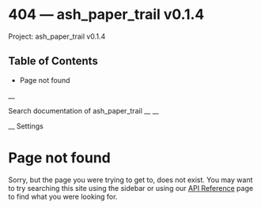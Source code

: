 # 404 — ash_paper_trail v0.1.4

Project: ash_paper_trail v0.1.4

## Table of Contents

- Page not found

__

Search documentation of ash_paper_trail __ __

__ Settings

#  Page not found

Sorry, but the page you were trying to get to, does not exist. You may want to try searching this site using the sidebar or using our [API Reference](external_link) page to find what you were looking for.
